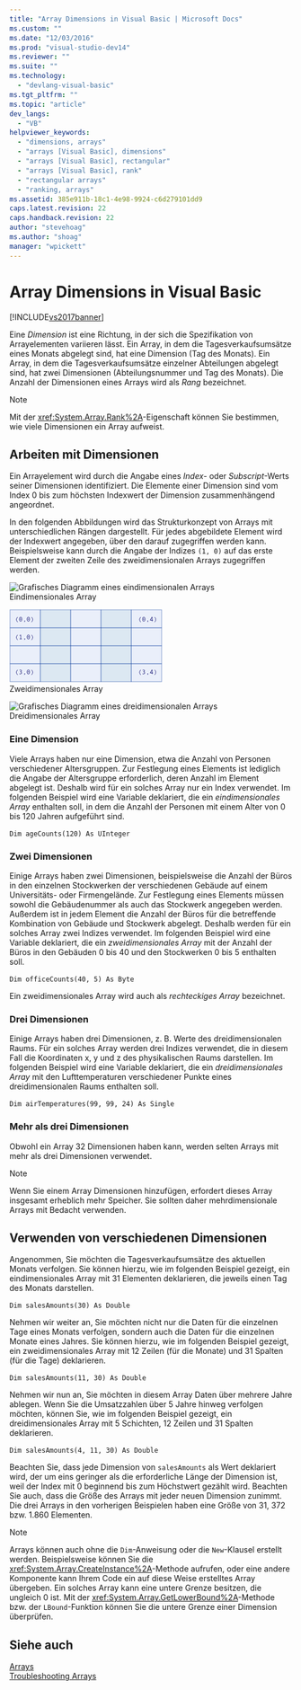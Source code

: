 ```yaml
---
title: "Array Dimensions in Visual Basic | Microsoft Docs"
ms.custom: ""
ms.date: "12/03/2016"
ms.prod: "visual-studio-dev14"
ms.reviewer: ""
ms.suite: ""
ms.technology: 
  - "devlang-visual-basic"
ms.tgt_pltfrm: ""
ms.topic: "article"
dev_langs: 
  - "VB"
helpviewer_keywords: 
  - "dimensions, arrays"
  - "arrays [Visual Basic], dimensions"
  - "arrays [Visual Basic], rectangular"
  - "arrays [Visual Basic], rank"
  - "rectangular arrays"
  - "ranking, arrays"
ms.assetid: 385e911b-18c1-4e98-9924-c6d279101dd9
caps.latest.revision: 22
caps.handback.revision: 22
author: "stevehoag"
ms.author: "shoag"
manager: "wpickett"
---
```

# Array Dimensions in Visual Basic
[!INCLUDE[vs2017banner](../../../../visual-basic/developing-apps/includes/vs2017banner.md)]

Eine *Dimension* ist eine Richtung, in der sich die Spezifikation von Arrayelementen variieren lässt.  Ein Array, in dem die Tagesverkaufsumsätze eines Monats abgelegt sind, hat eine Dimension \(Tag des Monats\).  Ein Array, in dem die Tagesverkaufsumsätze einzelner Abteilungen abgelegt sind, hat zwei Dimensionen \(Abteilungsnummer und Tag des Monats\).  Die Anzahl der Dimensionen eines Arrays wird als *Rang* bezeichnet.  
  
> [!NOTE]
>  Mit der <xref:System.Array.Rank%2A>\-Eigenschaft können Sie bestimmen, wie viele Dimensionen ein Array aufweist.  
  
## Arbeiten mit Dimensionen  
 Ein Arrayelement wird durch die Angabe eines *Index*\- oder *Subscript*\-Werts seiner Dimensionen identifiziert.  Die Elemente einer Dimension sind vom Index 0 bis zum höchsten Indexwert der Dimension zusammenhängend angeordnet.  
  
 In den folgenden Abbildungen wird das Strukturkonzept von Arrays mit unterschiedlichen Rängen dargestellt.  Für jedes abgebildete Element wird der Indexwert angegeben, über den darauf zugegriffen werden kann.  Beispielsweise kann durch die Angabe der Indizes `(1, 0)` auf das erste Element der zweiten Zeile des zweidimensionalen Arrays zugegriffen werden.  
  
 ![Grafisches Diagramm eines eindimensionalen Arrays](../../../../visual-basic/programming-guide/language-features/arrays/media/arrayexdimone.png "ArrayExDimOne")  
Eindimensionales Array  
  
 ![Grafisches Diagramm eines zweidimensionalen Arrays](../../../../visual-basic/programming-guide/language-features/arrays/media/arrayexdimtwo.gif "ArrayExDimTwo")  
Zweidimensionales Array  
  
 ![Grafisches Diagramm eines dreidimensionalen Arrays](../../../../visual-basic/programming-guide/language-features/arrays/media/arrayexdimthree.png "ArrayExDimThree")  
Dreidimensionales Array  
  
### Eine Dimension  
 Viele Arrays haben nur eine Dimension, etwa die Anzahl von Personen verschiedener Altersgruppen.  Zur Festlegung eines Elements ist lediglich die Angabe der Altersgruppe erforderlich, deren Anzahl im Element abgelegt ist.  Deshalb wird für ein solches Array nur ein Index verwendet.  Im folgenden Beispiel wird eine Variable deklariert, die ein *eindimensionales Array* enthalten soll, in dem die Anzahl der Personen mit einem Alter von 0 bis 120 Jahren aufgeführt sind.  
  
```  
Dim ageCounts(120) As UInteger  
```  
  
### Zwei Dimensionen  
 Einige Arrays haben zwei Dimensionen, beispielsweise die Anzahl der Büros in den einzelnen Stockwerken der verschiedenen Gebäude auf einem Universitäts\- oder Firmengelände.  Zur Festlegung eines Elements müssen sowohl die Gebäudenummer als auch das Stockwerk angegeben werden. Außerdem ist in jedem Element die Anzahl der Büros für die betreffende Kombination von Gebäude und Stockwerk abgelegt.  Deshalb werden für ein solches Array zwei Indizes verwendet.  Im folgenden Beispiel wird eine Variable deklariert, die ein *zweidimensionales Array* mit der Anzahl der Büros in den Gebäuden 0 bis 40 und den Stockwerken 0 bis 5 enthalten soll.  
  
```  
Dim officeCounts(40, 5) As Byte  
```  
  
 Ein zweidimensionales Array wird auch als *rechteckiges Array* bezeichnet.  
  
### Drei Dimensionen  
 Einige Arrays haben drei Dimensionen, z. B. Werte des dreidimensionalen Raums.  Für ein solches Array werden drei Indizes verwendet, die in diesem Fall die Koordinaten x, y und z des physikalischen Raums darstellen.  Im folgenden Beispiel wird eine Variable deklariert, die ein *dreidimensionales Array* mit den Lufttemperaturen verschiedener Punkte eines dreidimensionalen Raums enthalten soll.  
  
```  
Dim airTemperatures(99, 99, 24) As Single  
```  
  
### Mehr als drei Dimensionen  
 Obwohl ein Array 32 Dimensionen haben kann, werden selten Arrays mit mehr als drei Dimensionen verwendet.  
  
> [!NOTE]
>  Wenn Sie einem Array Dimensionen hinzufügen, erfordert dieses Array insgesamt erheblich mehr Speicher. Sie sollten daher mehrdimensionale Arrays mit Bedacht verwenden.  
  
## Verwenden von verschiedenen Dimensionen  
 Angenommen, Sie möchten die Tagesverkaufsumsätze des aktuellen Monats verfolgen.  Sie können hierzu, wie im folgenden Beispiel gezeigt, ein eindimensionales Array mit 31 Elementen deklarieren, die jeweils einen Tag des Monats darstellen.  
  
```  
Dim salesAmounts(30) As Double  
```  
  
 Nehmen wir weiter an, Sie möchten nicht nur die Daten für die einzelnen Tage eines Monats verfolgen, sondern auch die Daten für die einzelnen Monate eines Jahres.  Sie können hierzu, wie im folgenden Beispiel gezeigt, ein zweidimensionales Array mit 12 Zeilen \(für die Monate\) und 31 Spalten \(für die Tage\) deklarieren.  
  
```  
Dim salesAmounts(11, 30) As Double  
```  
  
 Nehmen wir nun an, Sie möchten in diesem Array Daten über mehrere Jahre ablegen.  Wenn Sie die Umsatzzahlen über 5 Jahre hinweg verfolgen möchten, können Sie, wie im folgenden Beispiel gezeigt, ein dreidimensionales Array mit 5 Schichten, 12 Zeilen und 31 Spalten deklarieren.  
  
```  
Dim salesAmounts(4, 11, 30) As Double  
```  
  
 Beachten Sie, dass jede Dimension von `salesAmounts` als Wert deklariert wird, der um eins geringer als die erforderliche Länge der Dimension ist, weil der Index mit 0 beginnend bis zum Höchstwert gezählt wird.  Beachten Sie auch, dass die Größe des Arrays mit jeder neuen Dimension zunimmt.  Die drei Arrays in den vorherigen Beispielen haben eine Größe von 31, 372 bzw. 1.860 Elementen.  
  
> [!NOTE]
>  Arrays können auch ohne die `Dim`\-Anweisung oder die `New`\-Klausel erstellt werden.  Beispielsweise können Sie die <xref:System.Array.CreateInstance%2A>\-Methode aufrufen, oder eine andere Komponente kann Ihrem Code ein auf diese Weise erstelltes Array übergeben.  Ein solches Array kann eine untere Grenze besitzen, die ungleich 0 ist.  Mit der <xref:System.Array.GetLowerBound%2A>\-Methode bzw. der `LBound`\-Funktion können Sie die untere Grenze einer Dimension überprüfen.  
  
## Siehe auch  
 [Arrays](../../../../visual-basic/programming-guide/language-features/arrays/index.md)   
 [Troubleshooting Arrays](../../../../visual-basic/programming-guide/language-features/arrays/troubleshooting-arrays.md)